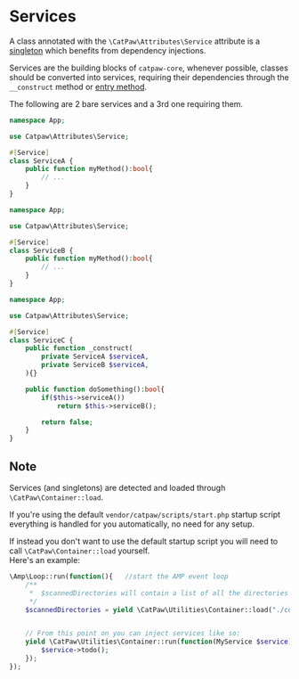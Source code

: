 # Services


A class annotated with the `\CatPaw\Attributes\Service` attribute is a [singleton](https://en.wikipedia.org/wiki/Singleton_pattern) which benefits from dependency injections.


Services are the building blocks of `catpaw-core`, whenever possible, classes should be converted into services, requiring their dependencies through the `__construct` method or [entry method](https://github.com/tncrazvan/catpaw-core/blob/main/docs/5.Entry.md).


The following are 2 bare services and a 3rd one requiring them.

```php
namespace App;

use Catpaw\Attributes\Service;

#[Service]
class ServiceA {
    public function myMethod():bool{
        // ...
    }
}
```

```php
namespace App;

use Catpaw\Attributes\Service;

#[Service]
class ServiceB {
    public function myMethod():bool{
        // ...
    }
}
```

```php
namespace App;

use Catpaw\Attributes\Service;

#[Service]
class ServiceC {
    public function _construct(
        private ServiceA $serviceA,
        private ServiceB $serviceA,
    ){}

    public function doSomething():bool{
        if($this->serviceA())
            return $this->serviceB();

        return false;
    }
}
```

## Note

Services (and singletons) are detected and loaded through `\CatPaw\Container::load`.

If you're using the default `vendor/catpaw/scripts/start.php` startup script everything is handled for you automatically, no need for any setup.

If instead you don't want to use the default startup script you will need to call `\CatPaw\Container::load` yourself.<br/>
Here's an example:<br/>

```php
\Amp\Loop::run(function(){   //start the AMP event loop
    /**
     *  $scannedDirectories will contain a list of all the directories that have been scanned.
     */
    $scannedDirectories = yield \CatPaw\Utilities\Container::load("./composer.json");


    // From this point on you can inject services like so:
    yield \CatPaw\Utilities\Container::run(function(MyService $service){
        $service->todo();
    });
});

```
